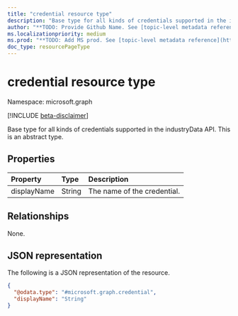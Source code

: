 ```yaml
---
title: "credential resource type"
description: "Base type for all kinds of credentials supported in the industryData API."
author: "**TODO: Provide Github Name. See [topic-level metadata reference](https://msgo.azurewebsites.net/add/document/guidelines/metadata.html#topic-level-metadata)**"
ms.localizationpriority: medium
ms.prod: "**TODO: Add MS prod. See [topic-level metadata reference](https://msgo.azurewebsites.net/add/document/guidelines/metadata.html#topic-level-metadata)**"
doc_type: resourcePageType
---
```


# credential resource type

Namespace: microsoft.graph

[!INCLUDE [beta-disclaimer](../../includes/beta-disclaimer.md)]

Base type for all kinds of credentials supported in the industryData API.
This is an abstract type.

## Properties
|Property|Type|Description|
|:---|:---|:---|
|displayName|String|The name of the credential.|

## Relationships
None.

## JSON representation
The following is a JSON representation of the resource.
<!-- {
  "blockType": "resource",
  "@odata.type": "microsoft.graph.credential"
}
-->
``` json
{
  "@odata.type": "#microsoft.graph.credential",
  "displayName": "String"
}
```

